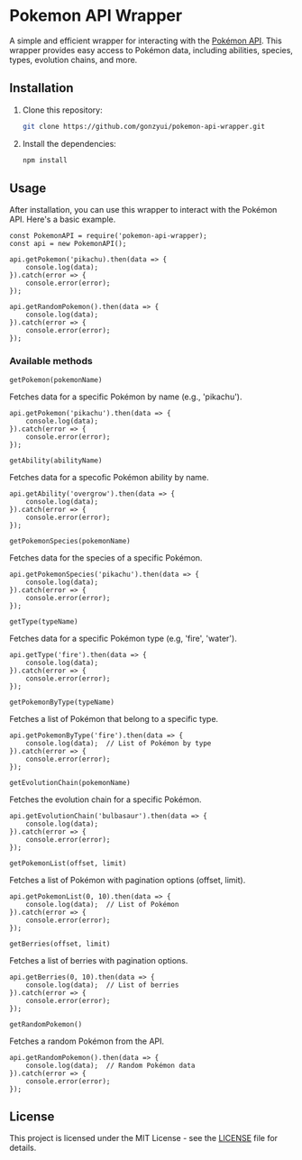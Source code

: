 # Pokemon API Wrapper

A simple and efficient wrapper for interacting with the [Pokémon API](https://pokeapi.co/). This wrapper provides easy access to Pokémon data, including abilities, species, types, evolution chains, and more.

## Installation

1. Clone this repository:
   ```bash
   git clone https://github.com/gonzyui/pokemon-api-wrapper.git
2. Install the dependencies:
    ```bash
    npm install
## Usage
After installation, you can use this wrapper to interact with the Pokémon API. 
Here's a basic example.

    const PokemonAPI = require('pokemon-api-wrapper);
    const api = new PokemonAPI();

    api.getPokemon('pikachu).then(data => {
        console.log(data);
    }).catch(error => {
        console.error(error);
    });

    api.getRandomPokemon().then(data => {
        console.log(data);
    }).catch(error => {
        console.error(error);
    });
    

### Available methods

`getPokemon(pokemonName)`

Fetches data for a specific Pokémon by name (e.g., 'pikachu').

    api.getPokemon('pikachu').then(data => {
        console.log(data);
    }).catch(error => {
        console.error(error);
    });

`getAbility(abilityName)`

Fetches data for a specofic Pokémon ability by name.

    api.getAbility('overgrow').then(data => {
        console.log(data);
    }).catch(error => {
        console.error(error);
    });

`getPokemonSpecies(pokemonName)`

Fetches data for the species of a specific Pokémon.

    api.getPokemonSpecies('pikachu').then(data => {
        console.log(data);
    }).catch(error => {
        console.error(error);
    });

`getType(typeName)`

Fetches data for a specific Pokémon type (e.g, 'fire', 'water').

    api.getType('fire').then(data => {
        console.log(data);
    }).catch(error => {
        console.error(error);
    });

`getPokemonByType(typeName)`

Fetches a list of Pokémon that belong to a specific type.

    api.getPokemonByType('fire').then(data => {
        console.log(data);  // List of Pokémon by type
    }).catch(error => {
        console.error(error);
    });

`getEvolutionChain(pokemonName)`

Fetches the evolution chain for a specific Pokémon.

    api.getEvolutionChain('bulbasaur').then(data => {
        console.log(data);
    }).catch(error => {
        console.error(error);
    });

`getPokemonList(offset, limit)`

Fetches a list of Pokémon with pagination options (offset, limit).

    api.getPokemonList(0, 10).then(data => {
        console.log(data);  // List of Pokémon
    }).catch(error => {
        console.error(error);
    });

`getBerries(offset, limit)`

Fetches a list of berries with pagination options.

    api.getBerries(0, 10).then(data => {
        console.log(data);  // List of berries
    }).catch(error => {
        console.error(error);
    });

`getRandomPokemon()`

Fetches a random Pokémon from the API.

    api.getRandomPokemon().then(data => {
        console.log(data);  // Random Pokémon data
    }).catch(error => {
        console.error(error);
    });

## License

This project is licensed under the MIT License - see the [LICENSE](https://github.com/gonzyui/Pokemon-api-wrapper/blob/master/LICENSE) file for details.